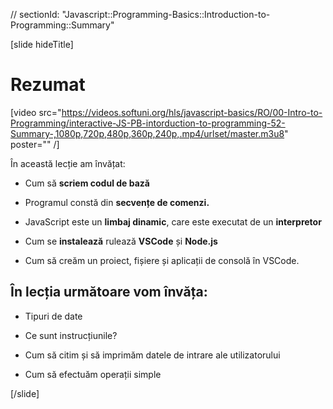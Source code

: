 // sectionId: "Javascript::Programming-Basics::Introduction-to-Programming::Summary"

[slide hideTitle]
# Rezumat

[video src="https://videos.softuni.org/hls/javascript-basics/RO/00-Intro-to-Programming/interactive-JS-PB-intorduction-to-programming-52-Summary-,1080p,720p,480p,360p,240p,.mp4/urlset/master.m3u8" poster="" /]

În această lecție am învățat:

- Cum să **scriem codul de bază**

- Programul constă din **secvențe de comenzi.**

- JavaScript este un **limbaj dinamic**, care este executat de un **interpretor**

- Cum se **instalează** rulează **VSCode** și **Node.js**

- Cum să creăm un proiect, fișiere și aplicații de consolă în VSCode.

## În lecția următoare vom învăța:

- Tipuri de date

- Ce sunt instrucțiunile?

- Cum să citim și să imprimăm datele de intrare ale utilizatorului

- Cum să efectuăm operații simple

[/slide]